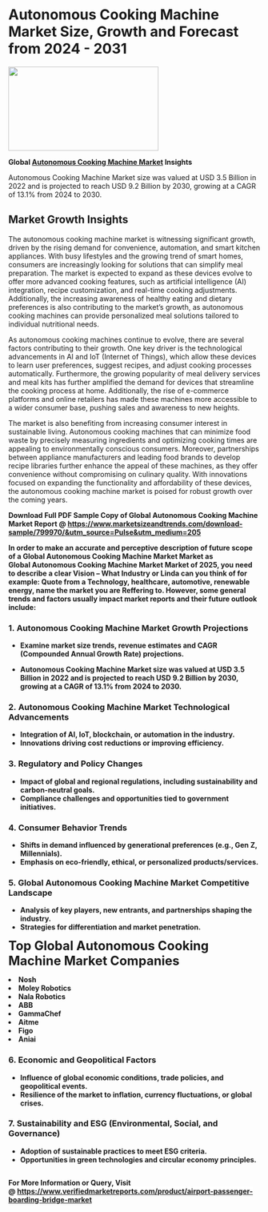 <H1>Autonomous Cooking Machine Market Size, Growth and Forecast from 2024 - 2031</H1><img class="aligncenter size-medium wp-image-584254" src="https://thirdeyenews.in/wp-content/uploads/2024/09/Global-Market-Research-300x168.jpeg" alt="" width="300" height="168" /><p><strong>Global&nbsp;<a href="https://www.marketsizeandtrends.com/download-sample/799970/&amp;utm_source=Pulse&amp;utm_medium=205">Autonomous Cooking Machine Market</a> Insights</strong></p><p>Autonomous Cooking Machine Market size was valued at USD 3.5 Billion in 2022 and is projected to reach USD 9.2 Billion by 2030, growing at a CAGR of 13.1% from 2024 to 2030.</p><p><h2>Market Growth Insights</h2> <p>The autonomous cooking machine market is witnessing significant growth, driven by the rising demand for convenience, automation, and smart kitchen appliances. With busy lifestyles and the growing trend of smart homes, consumers are increasingly looking for solutions that can simplify meal preparation. The market is expected to expand as these devices evolve to offer more advanced cooking features, such as artificial intelligence (AI) integration, recipe customization, and real-time cooking adjustments. Additionally, the increasing awareness of healthy eating and dietary preferences is also contributing to the market’s growth, as autonomous cooking machines can provide personalized meal solutions tailored to individual nutritional needs.</p> <p><strong></strong></p> <p>As autonomous cooking machines continue to evolve, there are several factors contributing to their growth. One key driver is the technological advancements in AI and IoT (Internet of Things), which allow these devices to learn user preferences, suggest recipes, and adjust cooking processes automatically. Furthermore, the growing popularity of meal delivery services and meal kits has further amplified the demand for devices that streamline the cooking process at home. Additionally, the rise of e-commerce platforms and online retailers has made these machines more accessible to a wider consumer base, pushing sales and awareness to new heights.</p> <p>The market is also benefiting from increasing consumer interest in sustainable living. Autonomous cooking machines that can minimize food waste by precisely measuring ingredients and optimizing cooking times are appealing to environmentally conscious consumers. Moreover, partnerships between appliance manufacturers and leading food brands to develop recipe libraries further enhance the appeal of these machines, as they offer convenience without compromising on culinary quality. With innovations focused on expanding the functionality and affordability of these devices, the autonomous cooking machine market is poised for robust growth over the coming years.</p> <p><strong></p><p><span class=""><strong>Download Full PDF Sample Copy of Global Autonomous Cooking Machine Market Report</strong> @ <a href="https://www.marketsizeandtrends.com/download-sample/799970/&amp;utm_source=Pulse&amp;utm_medium=205" target="_blank">https://www.marketsizeandtrends.com/download-sample/799970/&amp;utm_source=Pulse&amp;utm_medium=205</a></span></p><p>In order to make an accurate and perceptive description of future scope of a Global&nbsp;Autonomous Cooking Machine Market Market as Global&nbsp;Autonomous Cooking Machine Market Market of 2025, you need to describe a clear Vision &ndash; What Industry or Linda can you think of for example: Quote from a Technology, healthcare, automotive, renewable energy, name the market you are Reffering to. However, some general trends and factors usually impact market reports and their future outlook include:</p><h3>1.&nbsp;<strong>Autonomous Cooking Machine Market Growth Projections</strong></h3><ul><li>Examine market size trends, revenue estimates and CAGR (Compounded Annual Growth Rate) projections.</li><li><p>Autonomous Cooking Machine Market size was valued at USD 3.5 Billion in 2022 and is projected to reach USD 9.2 Billion by 2030, growing at a CAGR of 13.1% from 2024 to 2030.</p></li></ul><h3>2.&nbsp;<strong>Autonomous Cooking Machine Market Technological Advancements</strong></h3><ul><li>Integration of AI, IoT, blockchain, or automation in the industry.</li><li>Innovations driving cost reductions or improving efficiency.</li></ul><h3>3.&nbsp;<strong>Regulatory and Policy Changes</strong></h3><ul><li>Impact of global and regional regulations, including sustainability and carbon-neutral goals.</li><li>Compliance challenges and opportunities tied to government initiatives.</li></ul><h3>4.&nbsp;<strong>Consumer Behavior Trends</strong></h3><ul><li>Shifts in demand influenced by generational preferences (e.g., Gen Z, Millennials).</li><li>Emphasis on eco-friendly, ethical, or personalized products/services.</li></ul><h3>5.&nbsp;<strong>Global Autonomous Cooking Machine Market Competitive Landscape</strong></h3><ul><li>Analysis of key players, new entrants, and partnerships shaping the industry.</li><li>Strategies for differentiation and market penetration.</li></ul><p data-pm-slice="1 1 []"><span style="color: inherit; font-family: inherit; font-size: 25px;">Top Global Autonomous Cooking Machine Market Companies</span></p><div class="" data-test-id=""><p><li>Nosh</li><li> Moley Robotics</li><li> Nala Robotics</li><li> ABB</li><li> GammaChef</li><li> Aitme</li><li> Figo</li><li> Aniai</li></p></div><h3>6.&nbsp;<strong>Economic and Geopolitical Factors</strong></h3><ul><li>Influence of global economic conditions, trade policies, and geopolitical events.</li><li>Resilience of the market to inflation, currency fluctuations, or global crises.</li></ul><h3>7.&nbsp;<strong>Sustainability and ESG (Environmental, Social, and Governance)</strong></h3><ul><li>Adoption of sustainable practices to meet ESG criteria.</li><li>Opportunities in green technologies and circular economy principles.</li></ul><h2><strong style="font-size: 14px;">For More Information or Query, Visit @&nbsp;</strong><a style="background-color: #ffffff; font-size: 14px;" href="https://www.marketsizeandtrends.com/report/autonomous-cooking-machine-market/" target="_blank">https://www.verifiedmarketreports.com/product/airport-passenger-boarding-bridge-market</a></h2>
